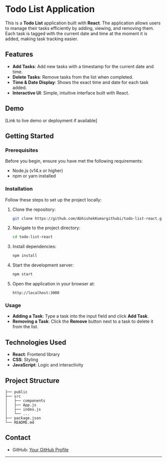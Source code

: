 # Todo List Application

This is a **Todo List** application built with **React**. The application allows users to manage their tasks efficiently by adding, viewing, and removing them. Each task is tagged with the current date and time at the moment it is added, making task tracking easier.

## Features

- **Add Tasks**: Add new tasks with a timestamp for the current date and time.
- **Delete Tasks**: Remove tasks from the list when completed.
- **Time & Date Display**: Shows the exact time and date for each task added.
- **Interactive UI**: Simple, intuitive interface built with React.

## Demo

[Link to live demo or deployment if available]

## Getting Started

### Prerequisites

Before you begin, ensure you have met the following requirements:
- Node.js (v14.x or higher)
- npm or yarn installed

### Installation

Follow these steps to set up the project locally:

1. Clone the repository:

   ```bash
   git clone https://github.com/AbhishekKumargithubi/todo-list-react.git
   ```

2. Navigate to the project directory:

   ```bash
   cd todo-list-react
   ```

3. Install dependencies:

   ```bash
   npm install
   ```

4. Start the development server:

   ```bash
   npm start
   ```

5. Open the application in your browser at:

   ```
   http://localhost:3000
   ```

### Usage

- **Adding a Task**: Type a task into the input field and click **Add Task**.
- **Removing a Task**: Click the **Remove** button next to a task to delete it from the list.

## Technologies Used

- **React**: Frontend library
- **CSS**: Styling
- **JavaScript**: Logic and interactivity

## Project Structure

```
├── public
├── src
│   ├── components
│   ├── App.js
│   ├── index.js
│   └── ...
├── package.json
└── README.md
```

## Contact

- GitHub: [Your GitHub Profile](https://github.com/AbhishekKumargithubi)

---
